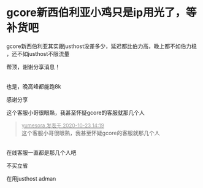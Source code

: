 # gcore新西伯利亚小鸡只是ip用光了，等补货吧


<img id="aimg_Om5c6" onclick="zoom(this, this.src, 0, 0, 0)" class="zoom" src="https://i.loli.net/2020/10/22/aoYNIP1luTspL5Z.png" onmouseover="img_onmouseoverfunc(this)" onload="thumbImg(this)" border="0" alt="" /><br />
gcore新西伯利亚其实跟justhost没差多少，延迟都比伯力高，晚上都不如伯力稳<img src="static/image/smiley/default/sweat.gif" smilieid="10" border="0" alt="" />，还不如justhost不限流量

帮顶，谢谢分享消息！<br />
<br />
<img src="static/image/smiley/default/time.gif" smilieid="15" border="0" alt="" /><img src="static/image/smiley/default/time.gif" smilieid="15" border="0" alt="" /><img src="static/image/smiley/default/time.gif" smilieid="15" border="0" alt="" />

也是，晚高峰都能跑8k

感谢分享

这个客服小哥很眼熟，我甚至怀疑gcore的客服就那几个人

<div class="quote"><blockquote><font size="2"><a href="https://www.hostloc.com/forum.php?mod=redirect&amp;goto=findpost&amp;pid=9341052&amp;ptid=757238" target="_blank"><font color="#999999">yumesora 发表于 2020-10-23 14:19</font></a></font><br />
这个客服小哥很眼熟，我甚至怀疑gcore的客服就那几个人</blockquote></div><br />
在线客服一直都是那几个人吧

不买立省

在用justhost adman
